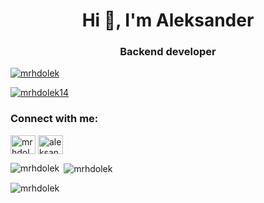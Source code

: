 <h1 align="center">Hi 👋, I'm Aleksander</h1>
<h3 align="center">Backend developer</h3>

<p align="left"> <a href="https://github.com/ryo-ma/github-profile-trophy"><img src="https://github-profile-trophy.vercel.app/?username=mrhdolek" alt="mrhdolek" /></a> </p>

<p align="left"> <a href="https://twitter.com/mrhdolek14" target="blank"><img src="https://img.shields.io/twitter/follow/mrhdolek14?logo=twitter&style=for-the-badge" alt="mrhdolek14" /></a> </p>

<h3 align="left">Connect with me:</h3>
<p align="left">
<a href="https://twitter.com/mrhdolek14" target="blank"><img align="center" src="https://raw.githubusercontent.com/rahuldkjain/github-profile-readme-generator/master/src/images/icons/Social/twitter.svg" alt="mrhdolek14" height="30" width="40" /></a>
<a href="https://linkedin.com/in/aleksander-kowalski-97a071154" target="blank"><img align="center" src="https://raw.githubusercontent.com/rahuldkjain/github-profile-readme-generator/master/src/images/icons/Social/linked-in-alt.svg" alt="aleksander-kowalski-97a071154" height="30" width="40" /></a>
</p>

<p><img align="left" src="https://github-readme-stats.vercel.app/api/top-langs?username=mrhdolek&show_icons=true&locale=en&layout=compact" alt="mrhdolek" /></p>

<p>&nbsp;<img align="center" src="https://github-readme-stats.vercel.app/api?username=mrhdolek&show_icons=true&locale=en" alt="mrhdolek" /></p>

<p><img align="center" src="https://github-readme-streak-stats.herokuapp.com/?user=mrhdolek&" alt="mrhdolek" /></p>
